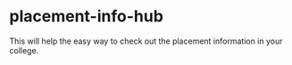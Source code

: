 # placement-info-hub
This will help the easy way to check out the placement information in your college.
